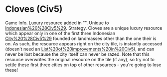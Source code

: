 # Cloves (Civ5)

Game Info.
Luxury resource added in "". Unique to [Indonesian%20%28Civ5%29](Indonesia).
Strategy.
 Cloves are a unique luxury resource which appear only in one of the first three Indonesian [City%20%28Civ5%29](cities) founded on landmasses other than the one their is on. As such, the resource appears right on the city tile, is instantly accessed (doesn't need an [List%20of%20improvements%20in%20Civ5](improvement)), and can never be lost because the city itself can never be razed.
Note that this resource overwrites the original resource on the tile (if any), so try not to settle these first three cities on top of other resources - you're going to lose these!